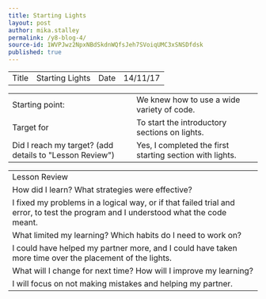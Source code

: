 ```yaml
---
title: Starting Lights
layout: post
author: mika.stalley
permalink: /y8-blog-4/
source-id: 1WVPJwz2NpxNBdSkdnWQfsJeh7SVoiqUMC3xSNSDfdsk
published: true
---
```

<table>
  <tr>
    <td>Title</td>
    <td>Starting Lights</td>
    <td>Date</td>
    <td>14/11/17</td>
  </tr>
</table>


<table>
  <tr>
    <td>Starting point:</td>
    <td>We knew how to use a wide variety of code.</td>
  </tr>
  <tr>
    <td>Target for </td>
    <td>To start the introductory sections on lights.</td>
  </tr>
  <tr>
    <td>Did I reach my target? 
(add details to "Lesson Review")</td>
    <td>Yes, I completed the first starting section with lights.</td>
  </tr>
</table>


<table>
  <tr>
    <td>Lesson Review</td>
  </tr>
  <tr>
    <td>How did I learn? What strategies were effective? </td>
  </tr>
  <tr>
    <td>I fixed my problems in a logical way, or if that failed trial and error, to test the program and I understood what the code meant.</td>
  </tr>
  <tr>
    <td>What limited my learning? Which habits do I need to work on? </td>
  </tr>
  <tr>
    <td>I could have helped my partner more, and I could have taken more time over the placement of the lights.</td>
  </tr>
  <tr>
    <td>What will I change for next time? How will I improve my learning?</td>
  </tr>
  <tr>
    <td>I will focus on not making mistakes and helping my partner.</td>
  </tr>
</table>


